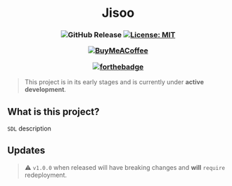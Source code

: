 <h1 align="center">Jisoo</h1>
<h3 align="center">

![GitHub Release](https://img.shields.io/github/v/release/shinhyesundev/sdl)
[![License: MIT](https://img.shields.io/github/license/shinhyesundev/sdl.svg?style=flat-square&color=yellow)](https://github.com/shinhyesundev/sdl/blob/main/LICENSE)

[![BuyMeACoffee](https://img.shields.io/badge/Buy%20Me%20a%20Coffee-ffdd00?style=for-the-badge&logo=buy-me-a-coffee&logoColor=black)](https://www.buymeacoffee.com/shinhyesun)

[![forthebadge](https://forthebadge.com/images/featured/featured-built-with-love.svg)](https://forthebadge.com)

</h3>

> This project is in its early stages and is currently under **active development**.

## What is this project?

`SDL` description

## Updates

> :warning: `v1.0.0` when released will have breaking changes and **will** `require` redeployment.
